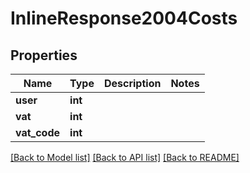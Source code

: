 # InlineResponse2004Costs

## Properties
Name | Type | Description | Notes
------------ | ------------- | ------------- | -------------
**user** | **int** |  | 
**vat** | **int** |  | 
**vat_code** | **int** |  | 

[[Back to Model list]](../../README.md#documentation-for-models) [[Back to API list]](../../README.md#documentation-for-api-endpoints) [[Back to README]](../../README.md)

